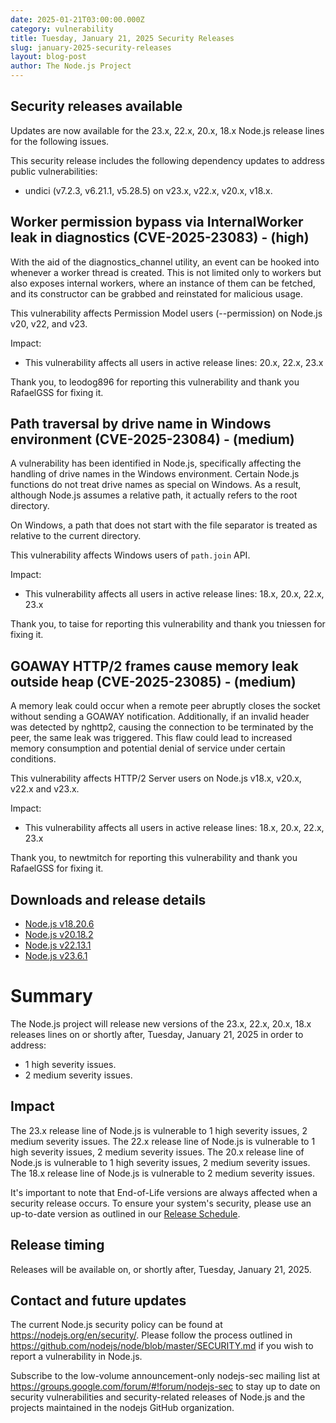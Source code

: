 ```yaml
---
date: 2025-01-21T03:00:00.000Z
category: vulnerability
title: Tuesday, January 21, 2025 Security Releases
slug: january-2025-security-releases
layout: blog-post
author: The Node.js Project
---
```


## Security releases available

Updates are now available for the 23.x, 22.x, 20.x, 18.x Node.js release lines for the
following issues.

This security release includes the following dependency updates to address public vulnerabilities:
- undici (v7.2.3, v6.21.1, v5.28.5) on v23.x, v22.x, v20.x, v18.x.

## Worker permission bypass via InternalWorker leak in diagnostics (CVE-2025-23083) - (high)

With the aid of the diagnostics_channel utility, an event can be hooked into whenever a worker thread is created. This is not limited only to workers but also exposes internal workers, where an instance of them can be fetched, and its constructor can be grabbed and reinstated for malicious usage.

This vulnerability affects Permission Model users (--permission) on Node.js v20, v22, and v23.

Impact:

- This vulnerability affects all users in active release lines: 20.x, 22.x, 23.x

Thank you, to leodog896 for reporting this vulnerability and thank you RafaelGSS for fixing it.

## Path traversal by drive name in Windows environment (CVE-2025-23084) - (medium)

A vulnerability has been identified in Node.js, specifically affecting the handling of drive names in the Windows environment. Certain Node.js functions do not treat drive names as special on Windows. As a result, although Node.js assumes a relative path, it actually refers to the root directory.

On Windows, a path that does not start with the file separator is treated as relative to the current directory.

This vulnerability affects Windows users of `path.join` API.

Impact:

- This vulnerability affects all users in active release lines: 18.x, 20.x, 22.x, 23.x

Thank you, to taise for reporting this vulnerability and thank you tniessen for fixing it.

## GOAWAY HTTP/2 frames cause memory leak outside heap (CVE-2025-23085) - (medium)

A memory leak could occur when a remote peer abruptly closes the socket without sending a GOAWAY notification. Additionally, if an invalid header was detected by nghttp2, causing the connection to be terminated by the peer, the same leak was triggered. This flaw could lead to increased memory consumption and potential denial of service under certain conditions.

This vulnerability affects HTTP/2 Server users on Node.js v18.x, v20.x, v22.x and v23.x.

Impact:

- This vulnerability affects all users in active release lines: 18.x, 20.x, 22.x, 23.x

Thank you, to newtmitch for reporting this vulnerability and thank you RafaelGSS for fixing it.

## Downloads and release details

- [Node.js v18.20.6](/blog/release/v18.20.6/)
- [Node.js v20.18.2](/blog/release/v20.18.2/)
- [Node.js v22.13.1](/blog/release/v22.13.1/)
- [Node.js v23.6.1](/blog/release/v23.6.1/)

# Summary

The Node.js project will release new versions of the 23.x, 22.x, 20.x, 18.x
releases lines on or shortly after, Tuesday, January 21, 2025 in order to address:

- 1 high severity issues.
- 2 medium severity issues.

## Impact

The 23.x release line of Node.js is vulnerable to 1 high severity issues, 2 medium severity issues.
The 22.x release line of Node.js is vulnerable to 1 high severity issues, 2 medium severity issues.
The 20.x release line of Node.js is vulnerable to 1 high severity issues, 2 medium severity issues.
The 18.x release line of Node.js is vulnerable to 2 medium severity issues.

It's important to note that End-of-Life versions are always affected when a security release occurs.
To ensure your system's security, please use an up-to-date version as outlined in our
[Release Schedule](https://github.com/nodejs/release#release-schedule).

## Release timing

Releases will be available on, or shortly after, Tuesday, January 21, 2025.

## Contact and future updates

The current Node.js security policy can be found at <https://nodejs.org/en/security/>.
Please follow the process outlined in <https://github.com/nodejs/node/blob/master/SECURITY.md> if you wish to report a vulnerability in Node.js.

Subscribe to the low-volume announcement-only nodejs-sec mailing list at <https://groups.google.com/forum/#!forum/nodejs-sec> to stay up to date on security vulnerabilities and security-related releases of Node.js and the projects maintained in the nodejs GitHub organization.
